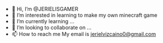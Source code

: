 - 👋 Hi, I’m @JERIELISGAMER
- 👀 I’m interested in learning to make my own minecraft game
- 🌱 I’m currently learning ...
- 💞️ I’m looking to collaborate on ...
- 📫 How to reach me My email is jerielvizcaino0@gmail.com

<!---
JERIELISGAMER/JERIELISGAMER is a ✨ special ✨ repository because its `README.md` (this file) appears on your GitHub profile.
You can click the Preview link to take a look at your changes.
--->
